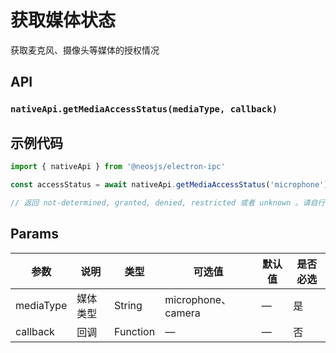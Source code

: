 # 获取媒体状态 <BadgeTip text="异步" type="green"></BadgeTip>

获取麦克风、摄像头等媒体的授权情况

## API
### `nativeApi.getMediaAccessStatus(mediaType, callback)`
### 

## 示例代码
```js
import { nativeApi } from '@neosjs/electron-ipc'

const accessStatus = await nativeApi.getMediaAccessStatus('microphone') // 获取麦克风的授权情况

// 返回 not-determined, granted, denied, restricted 或者 unknown 。请自行判断！
```

## Params

| 参数  | 说明     | 类型   | 可选值     | 默认值 | 是否必选 |
| ----- | -------- | ------ | ---------- | ------ |------ |
| mediaType | 媒体类型 | String | microphone、camera | —      | 是      |
| callback | 回调 | Function | —  | —      | 否 |
